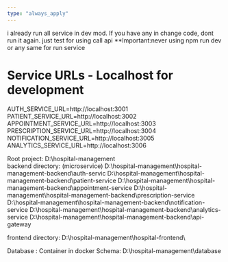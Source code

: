 ```yaml
---
type: "always_apply"
---
```


i already run all service in dev mod. If you have any in change code, dont run it again. just test for using  call api
**Important:never using npm run dev or any same for run service
# Service URLs - Localhost for development
AUTH_SERVICE_URL=http://localhost:3001
PATIENT_SERVICE_URL=http://localhost:3002
APPOINTMENT_SERVICE_URL=http://localhost:3003
PRESCRIPTION_SERVICE_URL=http://localhost:3004
NOTIFICATION_SERVICE_URL=http://localhost:3005
ANALYTICS_SERVICE_URL=http://localhost:3006

Root project: D:\hospital-management\
backend directory: (microservice)
D:\hospital-management\hospital-management-backend\auth-servic
D:\hospital-management\hospital-management-backend\patient-service
D:\hospital-management\hospital-management-backend\appointment-service
D:\hospital-management\hospital-management-backend\prescription-service
D:\hospital-management\hospital-management-backend\notification-service
D:\hospital-management\hospital-management-backend\analytics-service
D:\hospital-management\hospital-management-backend\api-gateway

frontend directory:
D:\hospital-management\hospital-frontend\

Database : Container in docker
Schema: D:\hospital-management\database


